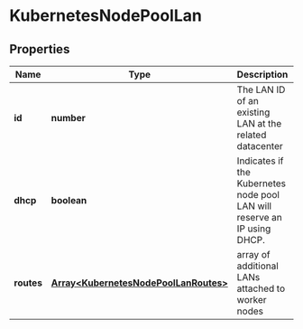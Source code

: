 # KubernetesNodePoolLan

## Properties
| Name | Type | Description | Notes |
| ------------ | ------------- | ------------- | ------------- |
| **id** | **number** | The LAN ID of an existing LAN at the related datacenter | [default to undefined] |
| **dhcp** | **boolean** | Indicates if the Kubernetes node pool LAN will reserve an IP using DHCP. | [optional] [default to undefined] |
| **routes** | [**Array&lt;KubernetesNodePoolLanRoutes&gt;**](KubernetesNodePoolLanRoutes.md) | array of additional LANs attached to worker nodes | [optional] [default to undefined] |


